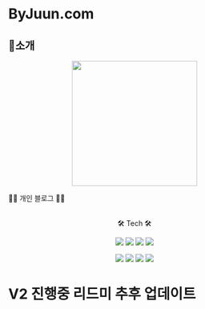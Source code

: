 # ByJuun.com 

## 🌟소개
<p align="center"><img src = "https://user-images.githubusercontent.com/78716842/149630300-f3d9144a-788c-443c-aacd-b89fe098cb67.png" width = "250"></p> 
👨‍💻 개인 블로그 👨‍💻  

<br/>
<br/>
<p align = "center">
     🛠 Tech 🛠
</p>
    

<p align = "center">
    <img src="https://img.shields.io/badge/React-v17.0.2-blue?logo=React"/></a>
    <img src="https://img.shields.io/badge/TypeScript-v4.6.4-skyblue?logo=TypeScript&logoColor=skyblue"/></a>
    <img src="https://img.shields.io/badge/NextJs-v12.1.6-white?logo=Next.js&logoColor=white"/></a>
    <img src="https://img.shields.io/badge/ReactQuery-v3.39.0-FF4154?style=flat-square&logo=ReactQuery&logoColor=#FF4154"/></a>
</p>
<p align = "center">
    <img src="https://img.shields.io/badge/Express-v4.17.1-important?logo=Express&logoColor=orange"/></a>
    <img src="https://img.shields.io/badge/mysql2-v2.3.0-blue?logo=MySQL&logoColor=blue"/></a>
    <img src="https://img.shields.io/badge/Sequelize-v6.6.5-9cf?logo=Sequelize&logoColor=9cf"/></a>
    <img src="https://img.shields.io/badge/Passport-v0.4.1-green?logo=Passport&logoColor=green"/></a>
</p>


# V2 진행중 리드미 추후 업데이트 
